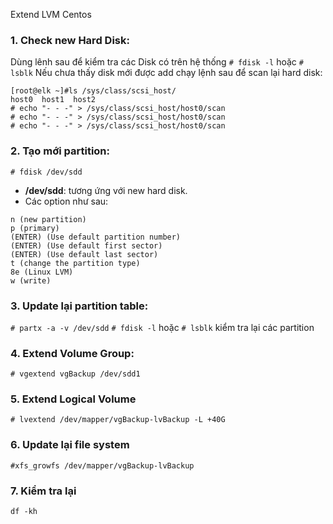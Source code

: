 Extend LVM Centos 

### 1.  Check new Hard Disk:
Dùng lênh sau để kiểm tra các Disk có trên hệ thống `# fdisk -l` hoặc `# lsblk`
Nếu chưa thấy disk mới được add chạy lệnh sau để scan lại hard disk:
```
[root@elk ~]#ls /sys/class/scsi_host/
host0  host1  host2
# echo "- - -" > /sys/class/scsi_host/host0/scan
# echo "- - -" > /sys/class/scsi_host/host0/scan
# echo "- - -" > /sys/class/scsi_host/host0/scan
```
### 2. Tạo mới partition:
`# fdisk /dev/sdd`
- **/dev/sdd**: tương ứng với new hard disk.
- Các option như sau:
```
n (new partition)
p (primary)
(ENTER) (Use default partition number)
(ENTER) (Use default first sector)
(ENTER) (Use default last sector)
t (change the partition type)
8e (Linux LVM)
w (write)
```
### 3. Update lại partition table:
`# partx -a -v /dev/sdd`
`# fdisk -l` hoặc `# lsblk` kiểm tra lại các partition
### 4. Extend Volume Group:
`# vgextend vgBackup /dev/sdd1`
### 5. Extend Logical Volume
`# lvextend /dev/mapper/vgBackup-lvBackup -L +40G`
### 6. Update lại file system
`#xfs_growfs /dev/mapper/vgBackup-lvBackup`
### 7. Kiểm tra lại
`df -kh`
